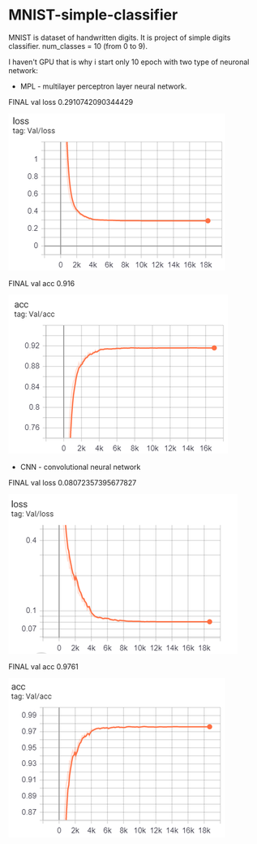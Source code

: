 # MNIST-simple-classifier

MNIST is dataset of handwritten digits.
It is project of simple digits classifier. 
num_classes = 10 (from 0 to 9).

I haven't GPU that is why i start only 10 epoch with two type of neuronal network:
* MPL - multilayer perceptron layer neural network.

FINAL val loss 0.2910742090344429

![Loss line](https://github.com/JuliaRS/MNIST-simple-classifier/blob/mnist/pictures/loss_MPL.png)

FINAL val acc 0.916

![Loss line](https://github.com/JuliaRS/MNIST-simple-classifier/blob/mnist/pictures/acc_MPL.png)

* CNN - convolutional neural network

FINAL val loss 0.08072357395677827

![Loss line](https://github.com/JuliaRS/MNIST-simple-classifier/blob/mnist/pictures/loss_CNN.png)

FINAL val acc 0.9761

![Accuracy line](https://github.com/JuliaRS/MNIST-simple-classifier/blob/mnist/pictures/acc_CNN.png)
